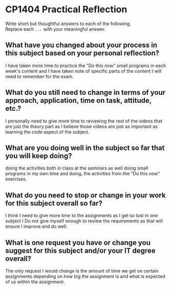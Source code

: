 # CP1404 Practical Reflection

Write short but thoughtful answers to each of the following.  
Replace each `...` with your meaningful answer.

## What have you changed about your process in this subject based on your personal reflection?

I have taken more time to practice the "Do this now" small programs in each week's content 
and I have taken note of specific parts of the content I will need to remember for the exam.

## What do you still need to change in terms of your approach, application, time on task, attitude, etc.?

I personally need to give more time to reviewing the rest of the videos that are just the theory part as
I believe those videos are just as important as learning the code aspect of the subject.

## What are you doing well in the subject so far that you will keep doing?

doing the activities both in class at the seminars as well doing small programs in my own time and doing,
the activities from the "Do this now" exercises.

## What do you need to stop or change in your work for this subject overall so far?
I think I need to give more time to the assignments as I get so lost in one subject I Do not give myself enough to review
the requirements as that will ensure I improve and do well.

## What is one request you have or change you suggest for this subject and/or your IT degree overall?
The only request I would change is the amount of time we get on certain assignments depending on how big the assignment is
and what is expected of us within the assignment.


